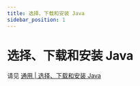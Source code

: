 ```yaml
---
title: 选择、下载和安装 Java
sidebar_position: 1
---
```


# 选择、下载和安装 Java

请见 [通用 | 选择、下载和安装 Java](https://nitwikit.8aka.org/preparation/java/choose-and-download-and-install-java)
